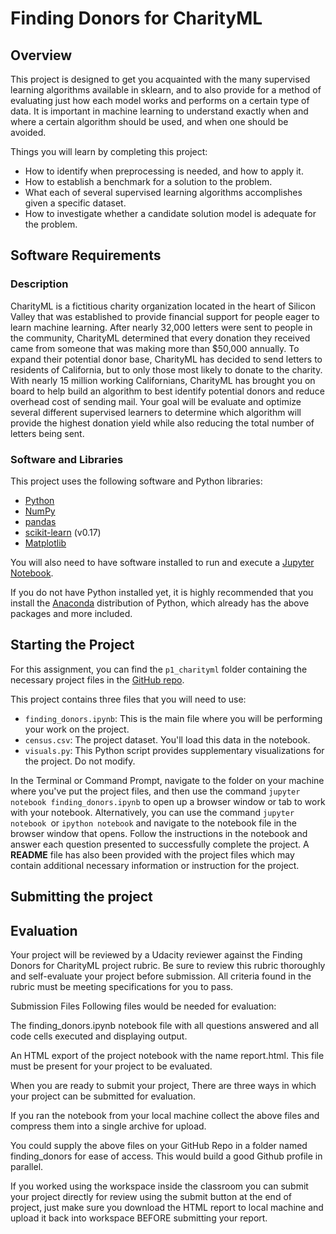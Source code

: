# Finding Donors for CharityML

## Overview

This project is designed to get you acquainted with the many supervised learning algorithms available in sklearn, and to also provide for a method of evaluating just how each model works and performs on a certain type of data. It is important in machine learning to understand exactly when and where a certain algorithm should be used, and when one should be avoided.

Things you will learn by completing this project:

- How to identify when preprocessing is needed, and how to apply it.
- How to establish a benchmark for a solution to the problem.
- What each of several supervised learning algorithms accomplishes given a specific dataset.
- How to investigate whether a candidate solution model is adequate for the problem.


## Software Requirements

### Description

CharityML is a fictitious charity organization located in the heart of Silicon Valley that was established to provide financial support for people eager to learn machine learning. After nearly 32,000 letters were sent to people in the community, CharityML determined that every donation they received came from someone that was making more than $50,000 annually. To expand their potential donor base, CharityML has decided to send letters to residents of California, but to only those most likely to donate to the charity. With nearly 15 million working Californians, CharityML has brought you on board to help build an algorithm to best identify potential donors and reduce overhead cost of sending mail. Your goal will be evaluate and optimize several different supervised learners to determine which algorithm will provide the highest donation yield while also reducing the total number of letters being sent.

### Software and Libraries

This project uses the following software and Python libraries:

- [Python](https://www.python.org/downloads/release/python-364/)
- [NumPy](https://numpy.org/)
- [pandas](https://pandas.pydata.org/)
- [scikit-learn](https://scikit-learn.org/0.17/install.html) (v0.17)
- [Matplotlib](https://matplotlib.org/)

You will also need to have software installed to run and execute a [Jupyter Notebook](http://ipython.org/notebook.html).

If you do not have Python installed yet, it is highly recommended that you install the [Anaconda](https://docs.anaconda.com/anaconda/install/) distribution of Python, which already has the above packages and more included.


## Starting the Project

For this assignment, you can find the `p1_charityml` folder containing the necessary project files in the [GitHub repo](https://github.com/udacity/intro-to-ml-tensorflow).

This project contains three files that you will need to use:

- `finding_donors.ipynb`: This is the main file where you will be performing your work on the project.
- `census.csv`: The project dataset. You'll load this data in the notebook.
- `visuals.py`: This Python script provides supplementary visualizations for the project. Do not modify.

In the Terminal or Command Prompt, navigate to the folder on your machine where you've put the project files, and then use the command `jupyter notebook finding_donors.ipynb` to open up a browser window or tab to work with your notebook. Alternatively, you can use the command `jupyter notebook `or `ipython notebook` and navigate to the notebook file in the browser window that opens. Follow the instructions in the notebook and answer each question presented to successfully complete the project. A __README__ file has also been provided with the project files which may contain additional necessary information or instruction for the project.


## Submitting the project

## Evaluation
Your project will be reviewed by a Udacity reviewer against the Finding Donors for CharityML project rubric. Be sure to review this rubric thoroughly and self-evaluate your project before submission. All criteria found in the rubric must be meeting specifications for you to pass.

Submission Files
Following files would be needed for evaluation:

The finding_donors.ipynb notebook file with all questions answered and all code cells executed and displaying output.

An HTML export of the project notebook with the name report.html. This file must be present for your project to be evaluated.

When you are ready to submit your project, There are three ways in which your project can be submitted for evaluation.

If you ran the notebook from your local machine collect the above files and compress them into a single archive for upload.

You could supply the above files on your GitHub Repo in a folder named finding_donors for ease of access. This would build a good Github profile in parallel.

If you worked using the workspace inside the classroom you can submit your project directly for review using the submit button at the end of project, just make sure you download the HTML report to local machine and upload it back into workspace BEFORE submitting your report.
